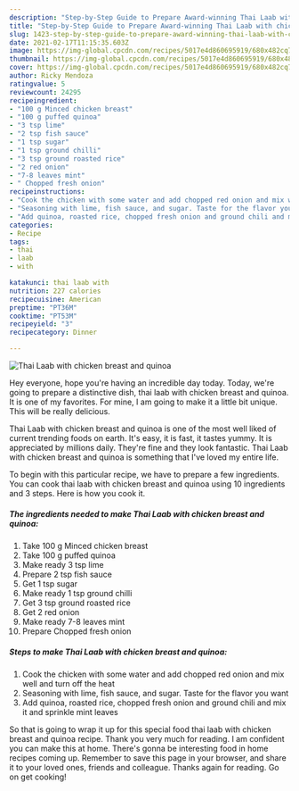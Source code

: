 ```yaml
---
description: "Step-by-Step Guide to Prepare Award-winning Thai Laab with chicken breast and quinoa"
title: "Step-by-Step Guide to Prepare Award-winning Thai Laab with chicken breast and quinoa"
slug: 1423-step-by-step-guide-to-prepare-award-winning-thai-laab-with-chicken-breast-and-quinoa
date: 2021-02-17T11:15:35.603Z
image: https://img-global.cpcdn.com/recipes/5017e4d860695919/680x482cq70/thai-laab-with-chicken-breast-and-quinoa-recipe-main-photo.jpg
thumbnail: https://img-global.cpcdn.com/recipes/5017e4d860695919/680x482cq70/thai-laab-with-chicken-breast-and-quinoa-recipe-main-photo.jpg
cover: https://img-global.cpcdn.com/recipes/5017e4d860695919/680x482cq70/thai-laab-with-chicken-breast-and-quinoa-recipe-main-photo.jpg
author: Ricky Mendoza
ratingvalue: 5
reviewcount: 24295
recipeingredient:
- "100 g Minced chicken breast"
- "100 g puffed quinoa"
- "3 tsp lime"
- "2 tsp fish sauce"
- "1 tsp sugar"
- "1 tsp ground chilli"
- "3 tsp ground roasted rice"
- "2 red onion"
- "7-8 leaves mint"
- " Chopped fresh onion"
recipeinstructions:
- "Cook the chicken with some water and add chopped red onion and mix well and turn off the heat"
- "Seasoning with lime, fish sauce, and sugar. Taste for the flavor you want"
- "Add quinoa, roasted rice, chopped fresh onion and ground chili and mix it and sprinkle mint leaves"
categories:
- Recipe
tags:
- thai
- laab
- with

katakunci: thai laab with 
nutrition: 227 calories
recipecuisine: American
preptime: "PT36M"
cooktime: "PT53M"
recipeyield: "3"
recipecategory: Dinner

---
```



![Thai Laab with chicken breast and quinoa](https://img-global.cpcdn.com/recipes/5017e4d860695919/680x482cq70/thai-laab-with-chicken-breast-and-quinoa-recipe-main-photo.jpg)

Hey everyone, hope you're having an incredible day today. Today, we're going to prepare a distinctive dish, thai laab with chicken breast and quinoa. It is one of my favorites. For mine, I am going to make it a little bit unique. This will be really delicious.

Thai Laab with chicken breast and quinoa is one of the most well liked of current trending foods on earth. It's easy, it is fast, it tastes yummy. It is appreciated by millions daily. They're fine and they look fantastic. Thai Laab with chicken breast and quinoa is something that I've loved my entire life.




To begin with this particular recipe, we have to prepare a few ingredients. You can cook thai laab with chicken breast and quinoa using 10 ingredients and 3 steps. Here is how you cook it.

<!--inarticleads1-->

##### The ingredients needed to make Thai Laab with chicken breast and quinoa:

1. Take 100 g Minced chicken breast
1. Take 100 g puffed quinoa
1. Make ready 3 tsp lime
1. Prepare 2 tsp fish sauce
1. Get 1 tsp sugar
1. Make ready 1 tsp ground chilli
1. Get 3 tsp ground roasted rice
1. Get 2 red onion
1. Make ready 7-8 leaves mint
1. Prepare  Chopped fresh onion




<!--inarticleads2-->

##### Steps to make Thai Laab with chicken breast and quinoa:

1. Cook the chicken with some water and add chopped red onion and mix well and turn off the heat
1. Seasoning with lime, fish sauce, and sugar. Taste for the flavor you want
1. Add quinoa, roasted rice, chopped fresh onion and ground chili and mix it and sprinkle mint leaves




So that is going to wrap it up for this special food thai laab with chicken breast and quinoa recipe. Thank you very much for reading. I am confident you can make this at home. There's gonna be interesting food in home recipes coming up. Remember to save this page in your browser, and share it to your loved ones, friends and colleague. Thanks again for reading. Go on get cooking!
